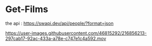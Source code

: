# Get-Films

the api : https://swapi.dev/api/people/?format=json 

https://user-images.githubusercontent.com/46815292/216856213-297cab17-92ac-433a-a78e-c747e1c4a592.mov

